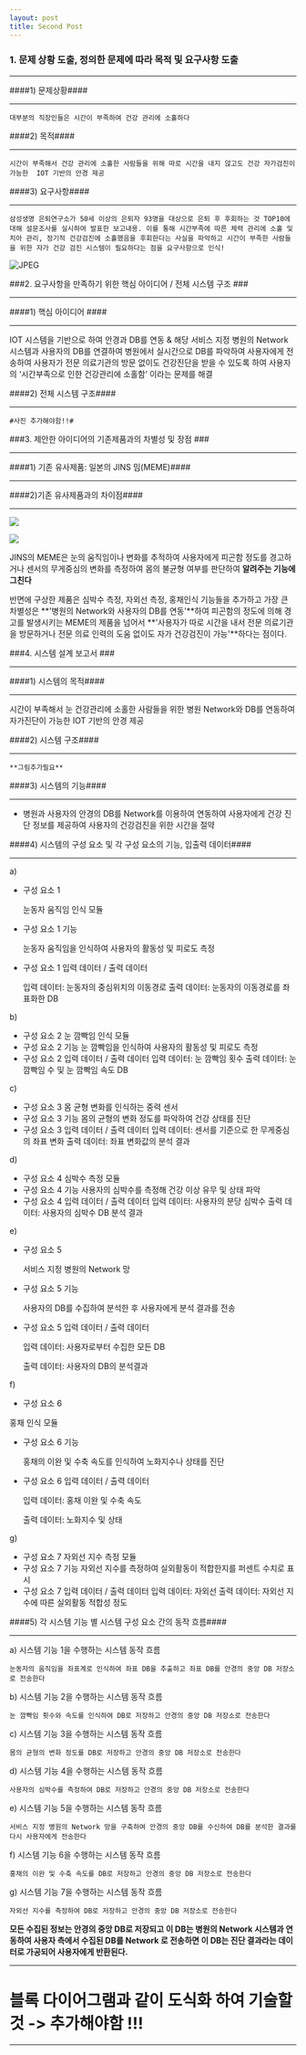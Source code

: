 ```yaml
---
layout: post
title: Second Post
---
```

### 1. 문제 상황 도출, 정의한 문제에 따라 목적 및 요구사항 도출 ###
_ _ _


####1) 문제상황####
- - -


	대부분의 직장인들은 시간이 부족하여 건강 관리에 소홀하다

####2) 목적####
- - -

	시간이 부족해서 건강 관리에 소홀한 사람들을 위해 따로 시간을 내지 않고도 건강 자가검진이 가능한  IOT 기반의 안경 제공



####3) 요구사항####
- - -


```
삼성생명 은퇴연구소가 50세 이상의 은퇴자 93명을 대상으로 은퇴 후 후회하는 것 TOP10에 대해 설문조사를 실시하여 발표한 보고내용. 이를 통해 시간부족에 따른 체력 관리에 소홀 및 치아 관리, 정기적 건강검진에 소홀했음을 후회한다는 사실을 파악하고 시간이 부족한 사람들을 위한 자가 건강 검진 시스템이 필요하다는 점을 요구사항으로 인식!
```
![JPEG](http://cdn.businesswatch.co.kr/news/photo/2014/12/02/f3ccdd27d2000e3f9255a7e3e2c48800104222.jpg)



###2. 요구사항을 만족하기 위한 핵심 아이디어 / 전체 시스템 구조 ###
_ _ _

####1) 핵심 아이디어 ####
- - -

  IOT 시스템을 기반으로 하여 안경과 DB를 연동 & 해당 서비스 지정 병원의 Network 시스템과 사용자의 DB를 연결하여 병원에서 실시간으로 DB를 파악하여 사용자에게 전송하여 사용자가 전문 의료기관의 방문 없이도 건강진단을 받을 수 있도록 하여 사용자의 ‘시간부족으로 인한 건강관리에 소홀함‘ 이라는 문제를 해결

####2) 전체 시스템 구조####
- - -

	#사진 추가해야함!!#

###3. 제안한 아이디어의 기존제품과의 차별성 및 장점 ###
_ _ _

####1) 기존 유사제품: 일본의 JINS 밈(MEME)####
- - -

####2)기존 유사제품과의 차이점####
- - -
![](http://ggsoku.com/wp-content/uploads/59086ecb54c0ccc4c20ae861e3240479-500x268.png)

![](http://mms.businesswire.com/media/20150107005167/en/447690/4/API-graphic.jpg?download=1)


   JINS의 MEME은 눈의 움직임이나 변화를 추적하여 사용자에게 피곤함 정도를 경고하거나 센서의 무게중심의 변화를 측정하여 몸의 불균형 여부를 판단하여 **알려주는 기능에 그친다**

   반면에 구상한 제품은 심박수 측정, 자외선 측정, 홍채인식 기능들을 추가하고 가장 큰 차별성은 **'병원의 Network와 사용자의 DB를 연동'**하여 피곤함의 정도에 의해 경고를 발생시키는 MEME의 제품을 넘어서 **'사용자가 따로 시간을 내서 전문 의료기관을 방문하거나 전문 의료 인력의 도움 없이도 자가 건강검진이 가능'**하다는 점이다.


###4. 시스템 설계 보고서 ###
_ _ _



####1) 시스템의 목적####
- - -

  시간이 부족해서 눈 건강관리에 소홀한 사람들을 위한 병원 Network와 DB를 연동하여 자가진단이 가능한 IOT 기반의 안경 제공

####2) 시스템 구조####
- - -

	**그림추가필요**

####3) 시스템의 기능####
- - -

 - 병원과 사용자의 안경의 DB를 Network를 이용하여 연동하여 사용자에게 건강 진단 정보를 제공하여 사용자의 건강검진을 위한 시간을 절약
 
####4) 시스템의 구성 요소 및 각 구성 요소의 기능, 입출력 데이터####
- - -

a)

- 구성 요소 1

  눈동자 움직임 인식 모듈
- 구성 요소 1 기능

  눈동자 움직임을 인식하여 사용자의 활동성 및 피로도 측정
- 구성 요소 1 입력 데이터 / 출력 데이터

  입력 데이터: 눈동자의 중심위치의 이동경로
  출력 데이터: 눈동자의 이동경로를 좌표화한 DB

b)

- 구성 요소 2
  눈 깜빡임 인식 모듈
- 구성 요소 2 기능
  눈 깜빡임을 인식하여 사용자의 활동성 및 피로도 측정
- 구성 요소 2 입력 데이터 / 출력 데이터
  입력 데이터: 눈 깜빡임 횟수
  출력 데이터: 눈 깜빡임 수 및 눈 깜빡임 속도 DB

c)

- 구성 요소 3
  몸 균형 변화를 인식하는 중력 센서
- 구성 요소 3 기능
  몸의 균형의 변화 정도를 파악하여 건강 상태를 진단
- 구성 요소 3 입력 데이터 / 출력 데이터
  입력 데이터: 센서를 기준으로 한 무게중심의 좌표 변화
  출력 데이터: 좌표 변화값의 분석 결과

d)

- 구성 요소 4
  심박수 측정 모듈
- 구성 요소 4 기능
  사용자의 심박수를 측정해 건강 이상 유무 및 상태 파악
- 구성 요소 4 입력 데이터 / 출력 데이터
  입력 데이터: 사용자의 분당 심박수
  출력 데이터: 사용자의 심박수 DB 분석 결과

e)
  
- 구성 요소 5

  서비스 지정 병원의 Network 망

- 구성 요소 5 기능

  사용자의 DB를 수집하여 분석한 후 사용자에게 분석 결과를 전송

- 구성 요소 5 입력 데이터 / 출력 데이터
 
  입력 데이터: 사용자로부터 수집한 모든 DB

  출력 데이터: 사용자의 DB의 분석결과

f)

- 구성 요소 6

홍채 인식 모듈
- 구성 요소 6 기능

  홍채의 이완 및 수축 속도를 인식하여 노화지수나 상태를 진단

- 구성 요소 6 입력 데이터 / 출력 데이터

  입력 데이터: 홍채 이완 및 수축 속도

  출력 데이터: 노화지수 및 상태

g)

- 구성 요소 7
  자외선 지수 측정 모듈
- 구성 요소 7 기능
  자외선 지수를 측정하여 실외활동이 적합한지를 퍼센트 수치로 표시
- 구성 요소 7 입력 데이터 / 출력 데이터
  입력 데이터: 자외선
  출력 데이터: 자외선 지수에 따른 실외활동 적합성 정도


####5) 각 시스템 기능 별 시스템 구성 요소 간의 동작 흐름####
- - -


a) 시스템 기능 1을 수행하는 시스템 동작 흐름

	눈동자의 움직임을 좌표계로 인식하여 좌표 DB을 추출하고 좌표 DB를 안경의 중앙 DB 저장소로 전송한다

b) 시스템 기능 2을 수행하는 시스템 동작 흐름

	눈 깜빡임 횟수와 속도를 인식하여 DB로 저장하고 안경의 중앙 DB 저장소로 전송한다

c) 시스템 기능 3을 수행하는 시스템 동작 흐름

	몸의 균형의 변화 정도를 DB로 저장하고 안경의 중앙 DB 저장소로 전송한다

d) 시스템 기능 4을 수행하는 시스템 동작 흐름

	사용자의 심박수를 측정하여 DB로 저장하고 안경의 중앙 DB 저장소로 전송한다

e) 시스템 기능 5을 수행하는 시스템 동작 흐름

	서비스 지정 병원의 Network 망을 구축하여 안경의 중앙 DB를 수신하여 DB를 분석한 결과를 다시 사용자에게 전송한다

f) 시스템 기능 6을 수행하는 시스템 동작 흐름

	홍채의 이완 및 수축 속도를 DB로 저장하고 안경의 중앙 DB 저장소로 전송한다

g) 시스템 기능 7을 수행하는 시스템 동작 흐름

	자외선 지수를 측정하여 DB로 저장하고 안경의 중앙 DB 저장소로 전송한다

**모든 수집된 정보는 안경의 중앙 DB로 저장되고 이 DB는 병원의 Network 시스템과 연동하여 사용자 측에서 수집된 DB를  Network 로 전송하면 이 DB는 진단 결과라는 데이터로 가공되어 사용자에게 반환된다.**

----------------------------------------------------------------

# 블록 다이어그램과 같이 도식화 하여 기술할 것 -> 추가해야함 !!! #


----------------------------------------------------------------